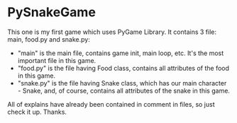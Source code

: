 # PySnakeGame

This one is my first game which uses PyGame Library.
It contains 3 file: main, food.py and snake.py:
- "main" is the main file, contains game init, main loop, etc. It's the most important file in this game.
- "food.py" is the file having Food class, contains all attributes of the food in this game.
- "snake.py" is the file having Snake class, which has our main character - Snake, and, of course, contains all attributes of the snake in this game.

All of explains have already been contained in comment in files, so just check it up.
Thanks.
